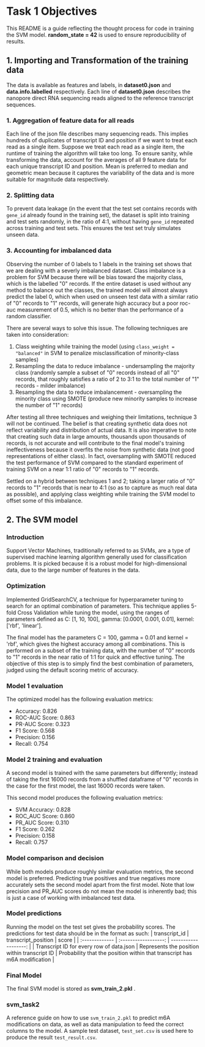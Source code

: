 # Task 1 Objectives 
This README is a guide reflecting the thought process for code in training the SVM model. **random_state = 42** is used to ensure reproducibility of results.

## 1. Importing and Transformation of the training data
The data is available as features and labels, in **dataset0.json** and **data.info.labelled** respectively. Each line of **dataset0.json** describes the nanopore direct RNA sequencing reads aligned to the reference transcript sequences.

### 1. Aggregation of feature data for all reads
Each line of the json file describes many sequencing reads. This implies hundreds of duplicates of transcript ID and position if we want to treat each read as a single item. Suppose we treat each read as a single item, the runtime of training the algorithm will take too long. To ensure sanity, while transforming the data, account for the averages of all 9 feature data for each unique transcript ID and position. Mean is preferred to median and geometric mean because it captures the variability of the data and is more suitable for magnitude data respectively. 

### 2. Splitting data
To prevent data leakage (in the event that the test set contains records with `gene_id` already found in the training set), the dataset is split into training and test sets randomly, in the ratio of 4:1, without having `gene_id` repeated across training and test sets. This ensures the test set truly simulates unseen data.

### 3. Accounting for imbalanced data
Observing the number of 0 labels to 1 labels in the training set shows that we are dealing with a severly imbalanced dataset. Class imbalance is a problem for SVM because there will be bias toward the majority class, which is the labelled "0" records. If the entire dataset is used without any method to balance out the classes, the trained model will almost always predict the label 0, which when used on unseen test data with a similar ratio of "0" records to "1" records, will generate high accuracy but a poor roc-auc measurement of 0.5, which is no better than the performance of a random classifier.

There are several ways to solve this issue. The following techniques are taken into consideration:
1. Class weighting while training the model (using `class_weight = "balanced"` in SVM to penalize misclassification of minority-class samples)
2. Resampling the data to reduce imbalance - undersampling the majority class (randomly sample a subset of "0" records instead of all "0" records, that roughly satisfies a ratio of 2 to 3:1 to the total number of "1" records - milder imbalance)
3. Resampling the data to reduce imbalancement - oversampling the minority class using SMOTE (produce new minority samples to increase the number of "1" records)

After testing all three techniques and weighing their limitations, technique 3 will not be continued. The belief is that creating synthetic data does not reflect variability and distribution of actual data. It is also imperative to note that creating such data in large amounts, thousands upon thousands of records, is not accurate and will contribute to the final model's training ineffectiveness because it overfits the noise from synthetic data (not good representations of either class). In fact, oversampling with SMOTE reduced the test performance of SVM compared to the standard experiment of training SVM on a near 1:1 ratio of "0" records to "1" records.

Settled on a hybrid between techniques 1 and 2; taking a larger ratio of "0" records to "1" records that is near to 4:1 (so as to capture as much real data as possible), and applying class weighting while training the SVM model to offset some of this imbalance.


## 2. The SVM model
### Introduction
Support Vector Machines, traditionally referred to as SVMs, are a type of supervised machine learning algorithm generally used for classification problems. It is picked because it is a robust model for high-dimensional data, due to the large number of features in the data.

### Optimization
Implemented GridSearchCV, a technique for hyperparameter tuning to search for an optimal combination of parameters. This technique applies 5-fold Cross Validation while tuning the model, using the ranges of parameters defined as C: [1, 10, 100], gamma: [0.0001, 0.001, 0.01], kernel: ['rbf', 'linear'].

The final model has the parameters C = 100, gamma = 0.01 and kernel = 'rbf', which gives the highest accuracy among all combinations. This is performed on a subset of the training data, with the number of "0" records to "1" records in the near ratio of 1:1 for quick and effective tuning. The objective of this step is to simply find the best combination of parameters, judged using the default scoring metric of accuracy.

### Model 1 evaluation
The optimized model has the following evaluation metrics:
- Accuracy: 0.826
- ROC-AUC Score: 0.863
- PR-AUC Score: 0.323
- F1 Score: 0.568
- Precision: 0.156
- Recall: 0.754

### Model 2 training and evaluation
A second model is trained with the same parameters but differently; instead of taking the first 16000 records from a shuffled dataframe of "0" records in the case for the first model, the last 16000 records were taken. 

This second model produces the following evaluation metrics:
- SVM Accuracy: 0.828
- ROC_AUC Score: 0.860
- PR_AUC Score: 0.310
- F1 Score: 0.262
- Precision: 0.158
- Recall: 0.757

### Model comparison and decision
While both models produce roughly similar evaluation metrics, the second model is preferred.
Predicting true positives and true negatives more accurately sets the second model apart from the first model. Note that low precision and PR_AUC scores do not mean the model is inherently bad; this is just a case of working with imbalanced test data.

### Model predictions
Running the model on the test set gives the probability scores. The predictions for test data should be in the format as such:
| transcript_id | transcript_position | score |
| :------------- | :------------------: | -------------------: |
| Transcript ID for every row of data.json | Represents the position within transcript ID | Probability that the position within that transcript has m6A modification |


### Final Model
The final SVM model is stored as **svm_train_2.pkl** .

### svm_task2
A reference guide on how to use `svm_train_2.pkl` to predict m6A modifications on data, as well as data manipulation to feed the correct columns to the model. A sample test dataset, `test_set.csv` is used here to produce the result `test_result.csv`.
